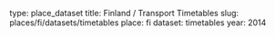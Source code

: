 type: place_dataset
title: Finland / Transport Timetables
slug: places/fi/datasets/timetables
place: fi
dataset: timetables
year: 2014
